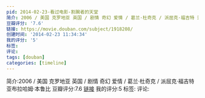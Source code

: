 ```yaml
---
pid: 2014-02-23-看过电影-割腕者的天堂
简介: 2006 / 美国 克罗地亚 英国 / 剧情 奇幻 爱情 / 葛兰·杜奇克 / 派屈克·福吉特 亚布拉哈姆·本鲁比
豆瓣评分: '7.6'
链接: https://movie.douban.com/subject/1918208/
创建时间: '2014-02-23 11:34:34'
我的评分: '5'
标签:
评论:
tags: [douban]
categories: [timeline]
---
```

简介:2006 / 美国 克罗地亚 英国 / 剧情 奇幻 爱情 / 葛兰·杜奇克 / 派屈克·福吉特 亚布拉哈姆·本鲁比
豆瓣评分:7.6
[链接](https://movie.douban.com/subject/1918208/)
我的评分:5
标签:
评论:
